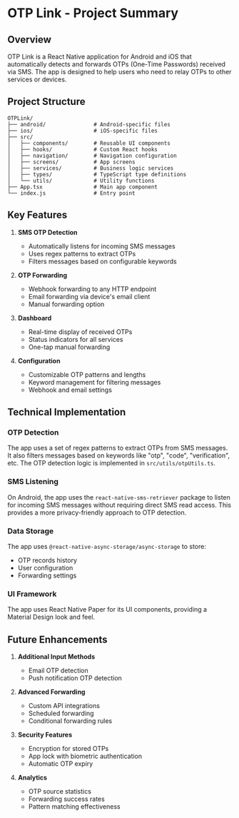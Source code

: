 # OTP Link - Project Summary

## Overview

OTP Link is a React Native application for Android and iOS that automatically detects and forwards OTPs (One-Time Passwords) received via SMS. The app is designed to help users who need to relay OTPs to other services or devices.

## Project Structure

```
OTPLink/
├── android/               # Android-specific files
├── ios/                   # iOS-specific files
├── src/
│   ├── components/        # Reusable UI components
│   ├── hooks/             # Custom React hooks
│   ├── navigation/        # Navigation configuration
│   ├── screens/           # App screens
│   ├── services/          # Business logic services
│   ├── types/             # TypeScript type definitions
│   └── utils/             # Utility functions
├── App.tsx                # Main app component
└── index.js               # Entry point
```

## Key Features

1. **SMS OTP Detection**
   - Automatically listens for incoming SMS messages
   - Uses regex patterns to extract OTPs
   - Filters messages based on configurable keywords

2. **OTP Forwarding**
   - Webhook forwarding to any HTTP endpoint
   - Email forwarding via device's email client
   - Manual forwarding option

3. **Dashboard**
   - Real-time display of received OTPs
   - Status indicators for all services
   - One-tap manual forwarding

4. **Configuration**
   - Customizable OTP patterns and lengths
   - Keyword management for filtering messages
   - Webhook and email settings

## Technical Implementation

### OTP Detection

The app uses a set of regex patterns to extract OTPs from SMS messages. It also filters messages based on keywords like "otp", "code", "verification", etc. The OTP detection logic is implemented in `src/utils/otpUtils.ts`.

### SMS Listening

On Android, the app uses the `react-native-sms-retriever` package to listen for incoming SMS messages without requiring direct SMS read access. This provides a more privacy-friendly approach to OTP detection.

### Data Storage

The app uses `@react-native-async-storage/async-storage` to store:
- OTP records history
- User configuration
- Forwarding settings

### UI Framework

The app uses React Native Paper for its UI components, providing a Material Design look and feel.

## Future Enhancements

1. **Additional Input Methods**
   - Email OTP detection
   - Push notification OTP detection

2. **Advanced Forwarding**
   - Custom API integrations
   - Scheduled forwarding
   - Conditional forwarding rules

3. **Security Features**
   - Encryption for stored OTPs
   - App lock with biometric authentication
   - Automatic OTP expiry

4. **Analytics**
   - OTP source statistics
   - Forwarding success rates
   - Pattern matching effectiveness
